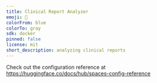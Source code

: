 ```yaml
---
title: Clinical Report Analyzer
emoji: 🦀
colorFrom: blue
colorTo: gray
sdk: docker
pinned: false
license: mit
short_description: analyzing clinical reports
---
```


Check out the configuration reference at https://huggingface.co/docs/hub/spaces-config-reference
